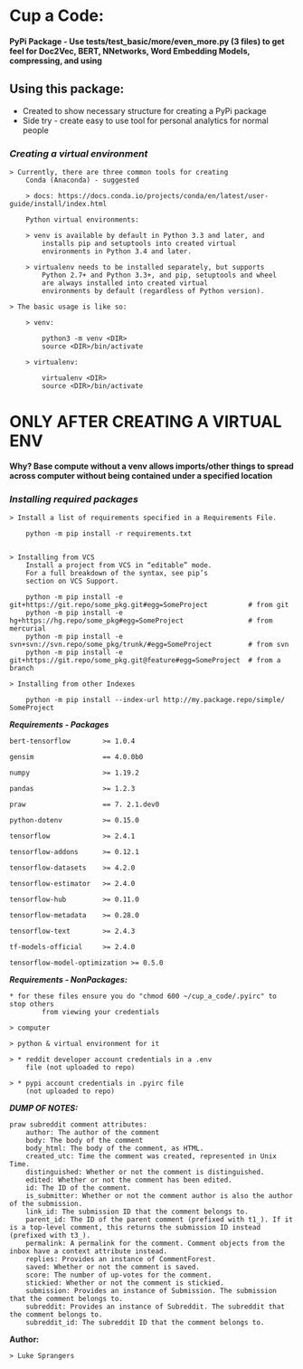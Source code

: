 # Cup a Code: 
#### PyPi Package - Use tests/test_basic/more/even_more.py (3 files) to get feel for Doc2Vec, BERT, NNetworks, Word Embedding Models, compressing, and using

## Using this package:
* Created to show necessary structure for creating a PyPi package
* Side try - create easy to use tool for personal analytics for normal people

### _Creating a virtual environment_
    > Currently, there are three common tools for creating
        Conda (Anaconda) - suggested

        > docs: https://docs.conda.io/projects/conda/en/latest/user-guide/install/index.html

        Python virtual environments:

        > venv is available by default in Python 3.3 and later, and 
            installs pip and setuptools into created virtual 
            environments in Python 3.4 and later.
    
        > virtualenv needs to be installed separately, but supports 
            Python 2.7+ and Python 3.3+, and pip, setuptools and wheel 
            are always installed into created virtual 
            environments by default (regardless of Python version).
    
    > The basic usage is like so:
    
        > venv:
    
            python3 -m venv <DIR>
            source <DIR>/bin/activate
    
        > virtualenv:
    
            virtualenv <DIR>
            source <DIR>/bin/activate

# ONLY AFTER CREATING A VIRTUAL ENV

**Why? Base compute without a venv allows imports/other things to spread across computer without being contained under a specified location**

### _Installing required packages_
    > Install a list of requirements specified in a Requirements File.

        python -m pip install -r requirements.txt

    
    > Installing from VCS
        Install a project from VCS in “editable” mode.
        For a full breakdown of the syntax, see pip’s 
        section on VCS Support.

        python -m pip install -e git+https://git.repo/some_pkg.git#egg=SomeProject          # from git
        python -m pip install -e hg+https://hg.repo/some_pkg#egg=SomeProject                # from mercurial
        python -m pip install -e svn+svn://svn.repo/some_pkg/trunk/#egg=SomeProject         # from svn
        python -m pip install -e git+https://git.repo/some_pkg.git@feature#egg=SomeProject  # from a branch

    > Installing from other Indexes

        python -m pip install --index-url http://my.package.repo/simple/ SomeProject

**_Requirements - Packages_**

    bert-tensorflow        >= 1.0.4
    
    gensim                 == 4.0.0b0
    
    numpy                  >= 1.19.2
    
    pandas                 >= 1.2.3
    
    praw                   == 7. 2.1.dev0
    
    python-dotenv          >= 0.15.0
    
    tensorflow             >= 2.4.1
    
    tensorflow-addons      >= 0.12.1
    
    tensorflow-datasets    >= 4.2.0
    
    tensorflow-estimator   >= 2.4.0
    
    tensorflow-hub         >= 0.11.0
    
    tensorflow-metadata    >= 0.28.0
    
    tensorflow-text        >= 2.4.3
    
    tf-models-official     >= 2.4.0
    
    tensorflow-model-optimization >= 0.5.0

**_Requirements - NonPackages:_**

    * for these files ensure you do "chmod 600 ~/cup_a_code/.pyirc" to stop others
            from viewing your credentials

    > computer
    
    > python & virtual environment for it
        
    > * reddit developer account credentials in a .env 
        file (not uploaded to repo)
        
    > * pypi account credentials in .pyirc file 
        (not uploaded to repo)

**_DUMP OF NOTES:_**

    praw subreddit comment attributes: 
        author: The author of the comment
        body: The body of the comment
        body_html: The body of the comment, as HTML.        
        created_utc: Time the comment was created, represented in Unix Time.        
        distinguished: Whether or not the comment is distinguished.        
        edited: Whether or not the comment has been edited.       
        id: The ID of the comment.     
        is_submitter: Whether or not the comment author is also the author of the submission.       
        link_id: The submission ID that the comment belongs to.       
        parent_id: The ID of the parent comment (prefixed with t1_). If it is a top-level comment, this returns the submission ID instead (prefixed with t3_).       
        permalink: A permalink for the comment. Comment objects from the inbox have a context attribute instead.       
        replies: Provides an instance of CommentForest.      
        saved: Whether or not the comment is saved.
        score: The number of up-votes for the comment.
        stickied: Whether or not the comment is stickied.
        submission: Provides an instance of Submission. The submission that the comment belongs to.
        subreddit: Provides an instance of Subreddit. The subreddit that the comment belongs to.
        subreddit_id: The subreddit ID that the comment belongs to.

**Author:**

    > Luke Sprangers
